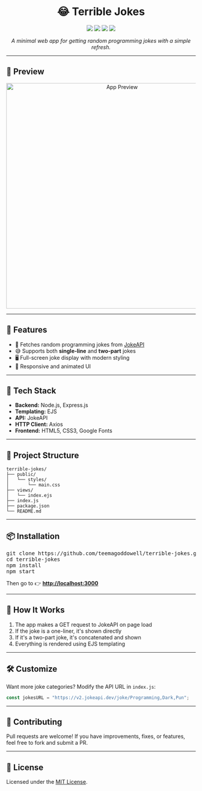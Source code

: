 <h1 align="center">😂 Terrible Jokes</h1>

<p align="center">
  <img src="https://img.shields.io/badge/Node.js-339933?style=for-the-badge&logo=nodedotjs&logoColor=white"/>
  <img src="https://img.shields.io/badge/Express.js-000000?style=for-the-badge&logo=express&logoColor=white"/>
  <img src="https://img.shields.io/badge/EJS-303030?style=for-the-badge&logoColor=white"/>
  <img src="https://img.shields.io/badge/License-MIT-yellow.svg?style=for-the-badge"/>
</p>

<p align="center"><i>A minimal web app for getting random programming jokes with a simple refresh.</i></p>

---

<h2>📸 Preview</h2>

<p align="center">
  <img src="https://i.ibb.co/HLj6mMxY/Screenshot-2025-06-11-at-12-55-14.png" alt="App Preview" width="600"/>
</p>

---

<h2>🚀 Features</h2>

<ul>
  <li>🎲 Fetches random programming jokes from <a href="https://jokeapi.dev" target="_blank">JokeAPI</a></li>
  <li>😅 Supports both <b>single-line</b> and <b>two-part</b> jokes</li>
  <li>🖥️ Full-screen joke display with modern styling</li>
  <li>🎨 Responsive and animated UI</li>
</ul>

---

<h2>🧰 Tech Stack</h2>

<ul>
  <li><b>Backend:</b> Node.js, Express.js</li>
  <li><b>Templating:</b> EJS</li>
  <li><b>API:</b> JokeAPI</li>
  <li><b>HTTP Client:</b> Axios</li>
  <li><b>Frontend:</b> HTML5, CSS3, Google Fonts</li>
</ul>

---

<h2>📁 Project Structure</h2>

```
terrible-jokes/
├── public/
│   └── styles/
│       └── main.css
├── views/
│   └── index.ejs
├── index.js
├── package.json
└── README.md
```

---

<h2>📦 Installation</h2>

<pre>
git clone https://github.com/teemagoddowell/terrible-jokes.git
cd terrible-jokes
npm install
npm start
</pre>

Then go to 👉 <b><a href="http://localhost:3000">http://localhost:3000</a></b>

---

<h2>🧪 How It Works</h2>

<ol>
  <li>The app makes a GET request to JokeAPI on page load</li>
  <li>If the joke is a one-liner, it's shown directly</li>
  <li>If it's a two-part joke, it's concatenated and shown</li>
  <li>Everything is rendered using EJS templating</li>
</ol>

---

<h2>🛠️ Customize</h2>

Want more joke categories? Modify the API URL in <code>index.js</code>:

```js
const jokesURL = "https://v2.jokeapi.dev/joke/Programming,Dark,Pun";
```

---

<h2>🤝 Contributing</h2>

Pull requests are welcome! If you have improvements, fixes, or features, feel free to fork and submit a PR.

---

<h2>📄 License</h2>

Licensed under the <a href="LICENSE">MIT License</a>.
